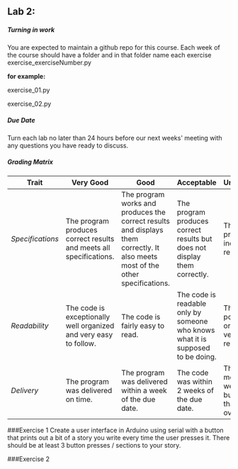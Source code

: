 ## Lab 2: 
 
##### Turning in work 
You are expected to maintain a github repo for this course. Each week of the course should have a folder and in that folder name each exercise exercise_exerciseNumber.py  
 
**for example:** 

exercise_01.py

exercise_02.py

##### Due Date 

Turn each lab no later than 24 hours before our next weeks' meeting with any questions you have ready to discuss.  

##### Grading Matrix 

Trait | Very Good | Good | Acceptable | Unsatisfactory	
--- |--- | --- | --- | --- |
| *Specifications* | The program produces correct results and meets all specifications. | The program works and produces the correct results and displays them correctly. It also meets most of the other specifications. | The program produces correct results but does not display them correctly. | The program is producing incorrect results.
*Readability* | The code is exceptionally well organized and very easy to follow. | The code is fairly easy to read. | The code is readable only by someone who knows what it is supposed to be doing.| The code is poorly organized and very difficult to read.|
*Delivery* | The program was delivered on time. | The program was delivered within a week of the due date. | The code was within 2 weeks of the due date. | The code was more than 2 weeks overdue but no later than 3 weeks overdue. |

###Exercise 1 
Create a user interface in Arduino using serial with a button that prints out a bit of a story you write every time the user presses it. 
There should be at least 3 button presses / sections to your story. 

###Exercise 2

